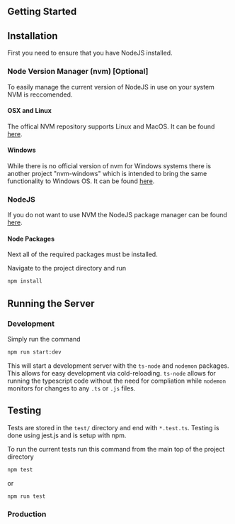 

## Getting Started



## Installation

First you need to ensure that you have NodeJS installed.


### Node Version Manager (nvm) \[Optional\]

To easily manage the current version of NodeJS in use on your system NVM is reccomended. 

#### OSX and Linux

The offical NVM repository supports Linux and MacOS. It can be found [here](https://github.com/nvm-sh/nvm).

#### Windows

While there is no official version of nvm for Windows systems there is another project "nvm-windows" which is intended to bring the same functionality to Windows OS. It can be found [here](https://github.com/coreybutler/nvm-windows).

### NodeJS

If you do not want to use NVM the NodeJS package manager can be found [here](https://nodejs.org/en/download/package-manager).


#### Node Packages

Next all of the required packages must be installed.

Navigate to the project directory and run
```sh
npm install
```

## Running the Server

### Development

Simply run the command

```sh
npm run start:dev
```

This will start a development server with the `ts-node` and `nodemon` packages. This allows for easy development via cold-reloading. `ts-node` allows for running the typescript code without the need for compliation while `nodemon` monitors for changes to any `.ts` or `.js` files.

## Testing

Tests are stored in the `test/` directory and end with `*.test.ts`. Testing is done using jest.js and is setup with npm.

To run the current tests run this command from the main top of the project directory
```sh
npm test
```
or
```sh
npm run test
```

### Production





